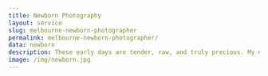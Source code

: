 ```yaml
---
title: Newborn Photography
layout: service
slug: melbourne-newborn-photographer
permalink: melbourne-newborn-photographer/
data: newborn
description: These early days are tender, raw, and truly precious. My newborn sessions are baby-led, gentle, and take place in your own home for comfort and ease. Using natural light and minimal styling, I focus on capturing the love, connection and tiny details that make this stage so unforgettable.
image: /img/newborn.jpg
---
```

